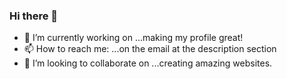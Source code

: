 ### Hi there 👋
- 🔭 I’m currently working on ...making my profile great!
- 📫 How to reach me: ...on the email at the description section
- 👯 I’m looking to collaborate on ...creating amazing websites.
<!--
**elidakirigo/elidakirigo** is a ✨ _special_ ✨ repository because its `README.md` (this file) appears on your GitHub profile.

Here are some ideas to get you started:


- 🌱 I’m currently learning ...

- 🤔 I’m looking for help with ...
- 💬 Ask me about ...

- 😄 Pronouns: ...
- ⚡ Fun fact: ...
-->
